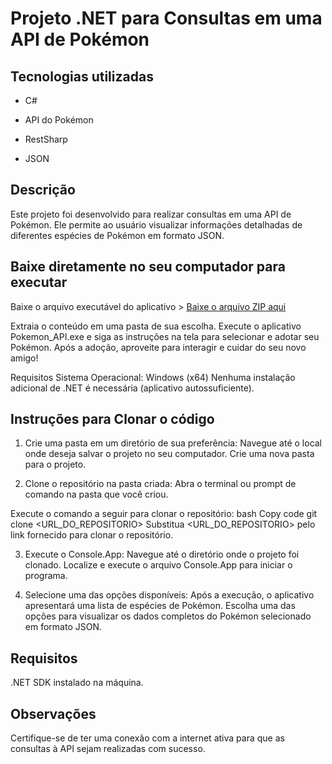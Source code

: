# Projeto .NET para Consultas em uma API de Pokémon

## Tecnologias utilizadas

- C#

- API do Pokémon

- RestSharp

- JSON

## Descrição
Este projeto foi desenvolvido para realizar consultas em uma API de Pokémon. Ele permite ao usuário visualizar informações detalhadas de diferentes espécies de Pokémon em formato JSON.

## Baixe diretamente no seu computador para executar
Baixe o arquivo executável do aplicativo > [Baixe o arquivo ZIP aqui](https://github.com/Gustavo020sp/Pokemon_API.Net/releases/tag/v1.0.0)

Extraia o conteúdo em uma pasta de sua escolha.
Execute o aplicativo Pokemon_API.exe e siga as instruções na tela para selecionar e adotar seu Pokémon.
Após a adoção, aproveite para interagir e cuidar do seu novo amigo!

Requisitos
Sistema Operacional: Windows (x64)
Nenhuma instalação adicional de .NET é necessária (aplicativo autossuficiente).


## Instruções para Clonar o código

1. Crie uma pasta em um diretório de sua preferência:
Navegue até o local onde deseja salvar o projeto no seu computador.
Crie uma nova pasta para o projeto.

3. Clone o repositório na pasta criada:
Abra o terminal ou prompt de comando na pasta que você criou.

Execute o comando a seguir para clonar o repositório:
bash
Copy code
git clone <URL_DO_REPOSITORIO>
Substitua <URL_DO_REPOSITORIO> pelo link fornecido para clonar o repositório.

3. Execute o Console.App:
Navegue até o diretório onde o projeto foi clonado.
Localize e execute o arquivo Console.App para iniciar o programa.

4. Selecione uma das opções disponíveis:
Após a execução, o aplicativo apresentará uma lista de espécies de Pokémon.
Escolha uma das opções para visualizar os dados completos do Pokémon selecionado em formato JSON.

## Requisitos
.NET SDK instalado na máquina.

## Observações
Certifique-se de ter uma conexão com a internet ativa para que as consultas à API sejam realizadas com sucesso.
